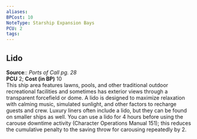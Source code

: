 ```yaml
---
aliases: 
BPCost: 10
NoteType: Starship Expansion Bays
PCU: 2
tags: 
---
```


## Lido

**Source**:: _Ports of Call pg. 28_  
**PCU** 2; **Cost (in BP)** 10  
This ship area features lawns, pools, and other traditional outdoor recreational facilities and sometimes has exterior views through a transparent forcefield or dome. A lido is designed to maximize relaxation with calming music, simulated sunlight, and other factors to recharge guests and crew. Luxury liners often include a lido, but they can be found on smaller ships as well. You can use a lido for 4 hours before using the carouse downtime activity (Character Operations Manual 151); this reduces the cumulative penalty to the saving throw for carousing repeatedly by 2.
